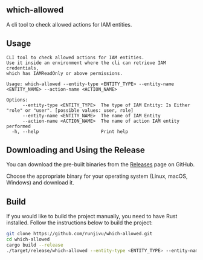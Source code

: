 ## which-allowed
A cli tool to check allowed actions for IAM entities.


## Usage
```
CLI tool to check allowed actions for IAM entities.
Use it inside an environment where the cli can retrieve IAM credentials,
which has IAMReadOnly or above permissions.

Usage: which-allowed --entity-type <ENTITY_TYPE> --entity-name <ENTITY_NAME> --action-name <ACTION_NAME>

Options:
      --entity-type <ENTITY_TYPE>  The type of IAM Entity: Is Either "role" or "user". [possible values: user, role]
      --entity-name <ENTITY_NAME>  The name of IAM Entity
      --action-name <ACTION_NAME>  The name of action IAM entity performed
  -h, --help                       Print help
```



## Downloading and Using the Release

You can download the pre-built binaries from the [Releases](https://github.com/runjivu/which-allowed/releases) page on GitHub. 

Choose the appropriate binary for your operating system (Linux, macOS, Windows) and download it.

## Build
If you would like to build the project manually, you need to have Rust installed. 
Follow the instructions below to build the project:

```bash
git clone https://github.com/runjivu/which-allowed.git
cd which-allowed
cargo build --release
./target/release/which-allowed --entity-type <ENTITY_TYPE> --entity-name <ENTITY_NAME> --action-name <ACTION_NAME>
```

